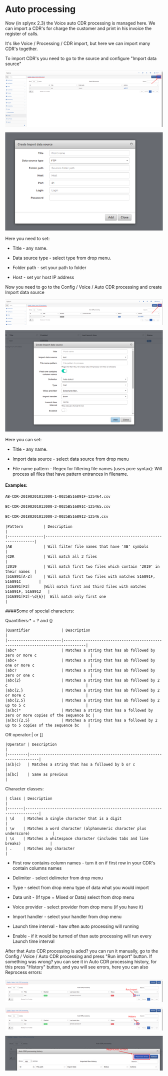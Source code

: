 Auto processing
==========

Now (in splynx 2.3) the Voice auto CDR processing is managed here. We can import a CDR's for charge the customer and print in his invoice the register of calls.

It's like Voice / Processing / CDR import, but here we can import many CDR's together.

To import CDR's you need to go to the source and configure "Import data source"

![Import](1.png)

![Import](2.png)

Here you need to set:

  * Title - any name.

  * Data source type - select type from drop menu.

  * Folder path - set your path to folder

  * Host - set yor host IP address

Now you need to go to the Config / Voice / Auto CDR processing and create Import data source

![Import](3.png)

![Import](4.png)

Here you can set:

  * Title - any name.

  * Import data source - select data source from drop menu

  * File name pattern - Regex for filtering file names (uses pcre syntax):
    Will process all files that have pattern entrances in filename.

#### Examples:

    AB-CDR-20190201013000-1-0025B516891F-125464.csv

    BC-CDR-20190201013000-2-0025B516891C-125465.csv

    BC-CDR-20180201013000-3-0025B5168912-12546.csv

    |Pattern         | Description                                                     |
    |----------------|-----------------------------------------------------------------|
    |AB              | Will filter file names that have 'AB' symbols                   |
    |CDR             | Will match all 3 files                                          |
    |2019            | Will match first two files which contain '2019' in their names  |
    |516891[A-Z]     | Will match first two files with matches 516891F, 516891C        |
    |516891[F2]      |Will match first and third files with matches 516891F, 5168912   |
    |516891[F2]-\d{6}|  Will match only first one                                      |

####Some of special characters:

Quantifiers:* + ? and {}

    |Quantifier              | Description                                                                    |
    |------------------------|--------------------------------------------------------------------------------|
    |abc*                    | Matches a string that has ab followed by zero or more c                        |
    |abc+                    | Matches a string that has ab followed by one or more c                         |
    |abc?                    | Matches a string that has ab followed by zero or one c                         |
    |abc{2}                  | Matches a string that has ab followed by 2 c                                   |
    |abc{2,}                 | Matches a string that has ab followed by 2 or more c                           |
    |abc{2,5}                | Matches a string that has ab followed by 2 up to 5 c                           |
    |a(bc)*                  | Matches a string that has a followed by zero or more copies of the sequence bc |
    |a(bc){2,5}              | Matches a string that has a followed by 2 up to 5 copies of the sequence bc    |

 OR operator:| or []

    |Operator | Description                                                              |
    |---------|--------------------------------------------------------------------------|
    |a(b|c)   | Matches a string that has a followed by b or c                           |
    |a[bc]    | Same as previous                                                         |

Character classes:

    | Class | Description                                                                |
    |-------|----------------------------------------------------------------------------|
    | \d    | Matches a single character that is a digit                                 |
    | \w    | Matches a word character (alphanumeric character plus underscore)          |
    | \s    | Matches a whitespace character (includes tabs and line breaks)             |
    | .     | Matches any character                                                      |

  * First row contains column names - turn it on if first row in your CDR's contain columns names

  * Delimiter - select delimeter from drop menu

  * Type - select from drop menu type of data what you would import

  * Data unit - (If type = Mixed or Data) select from drop menu

  * Voice provider - select provider from drop menu (if you have it)

  * Import handler - select your handler from drop menu

  * Launch time interval - haw often auto processing will running

  * Enable - if it would be turned of than auto processing will run every Launch time interval

After that Auto CDR processing is aded? you can run it manually, go to the Config / Voice / Auto CDR processing and press "Run import" button.
If something was wrong? you can see it in Auto CDR processing history, for this press "History" button, and you will see errors, here you can also Reprocess errors:

![Import](5.png)

![Import](6.png)

![Import](7.png)
